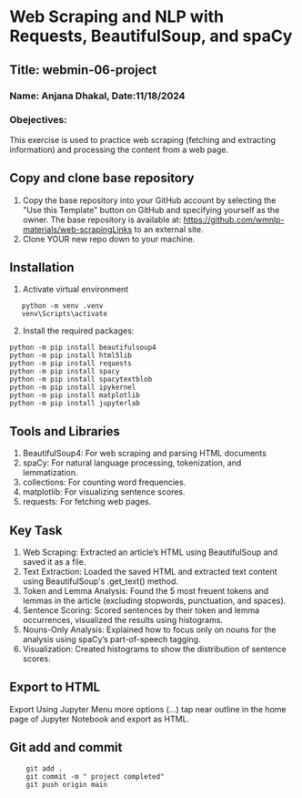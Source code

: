 # Web Scraping and NLP with Requests, BeautifulSoup, and spaCy

## Title: webmin-06-project

### Name: Anjana Dhakal, Date:11/18/2024

### Obejectives:
This exercise is used to practice web scraping (fetching and extracting information) and processing the content from a web page. 

## Copy and clone base repository
1. Copy the base repository into your GitHub account by selecting the "Use this Template" button on GitHub and specifying yourself as the owner.  The base repository is available at: https://github.com/wmnlp-materials/web-scrapingLinks to an external site.
2. Clone YOUR new repo down to your machine.

## Installation
1. Activate virtual environment
 ```
    python -m venv .venv
    venv\Scripts\activate
```
2. Install the required packages: 

```
python -m pip install beautifulsoup4
python -m pip install html5lib
python -m pip install requests
python -m pip install spacy
python -m pip install spacytextblob 
python -m pip install ipykernel
python -m pip install matplotlib
python -m pip install jupyterlab
```
## Tools and Libraries
 
  1. BeautifulSoup4: For web scraping and parsing HTML documents
  2. spaCy: For natural language processing, tokenization, and lemmatization.
  3. collections: For counting word frequencies.
  4. matplotlib: For visualizing sentence scores.
  5. requests: For fetching web pages.
 
## Key Task 
  1. Web Scraping: Extracted an article’s HTML using BeautifulSoup and saved it as a file.
  2. Text Extraction: Loaded the saved HTML and extracted text content using BeautifulSoup's .get_text() method.
  3. Token and Lemma Analysis: Found the 5 most freuent tokens and lemmas in the article (excluding stopwords, punctuation, and spaces).
  4. Sentence Scoring: Scored sentences by their token and lemma occurrences, visualized the results using histograms.
  5. Nouns-Only Analysis: Explained how to focus only on nouns for the analysis using spaCy’s part-of-speech tagging.
  6. Visualization: Created histograms to show the distribution of sentence scores.

## Export to HTML
Export Using Jupyter Menu
more options (...) tap near outline in the home page of Jupyter Notebook and export as HTML.

## Git add and commit

```
    git add .
    git commit -m " project completed"
    git push origin main

```
